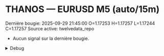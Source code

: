 # THANOS — EURUSD M5 (auto/15m)
Dernière bougie: 2025-09-29 21:45:00  O=1.17253  H=1.17257  L=1.17244  C=1.17257
Source active: twelvedata_repo

- Aucun signal sur la dernière bougie.

<details><summary>Debug</summary>

- TD_API_KEY manquant.

</details>